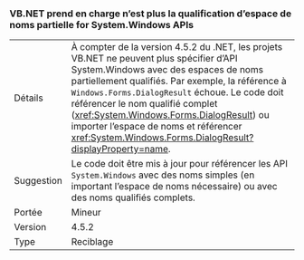 ### <a name="vbnet-no-longer-supports-partial-namespace-qualification-for-systemwindows-apis"></a>VB.NET prend en charge n’est plus la qualification d’espace de noms partielle for System.Windows APIs

|   |   |
|---|---|
|Détails|À compter de la version 4.5.2 du .NET, les projets VB.NET ne peuvent plus spécifier d’API System.Windows avec des espaces de noms partiellement qualifiés. Par exemple, la référence à <code>Windows.Forms.DialogResult</code> échoue. Le code doit référencer le nom qualifié complet (<xref:System.Windows.Forms.DialogResult>) ou importer l’espace de noms et référencer <xref:System.Windows.Forms.DialogResult?displayProperty=name>.|
|Suggestion|Le code doit être mis à jour pour référencer les API <code>System.Windows</code> avec des noms simples (en important l’espace de noms nécessaire) ou avec des noms qualifiés complets.|
|Portée|Mineur|
|Version|4.5.2|
|Type|Reciblage|

